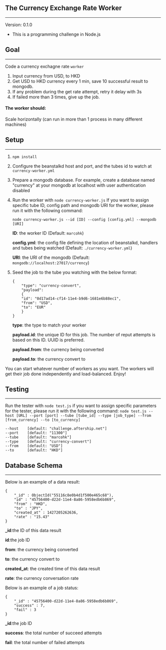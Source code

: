 ## The Currency Exchange Rate Worker 
---
Version: 0.1.0
* This is a programming challenge in Node.js

## Goal
----
Code a currency exchagne rate `worker`

1. Input currency from USD, to HKD
2. Get USD to HKD currency every 1 min, save 10 successful result to mongodb.
3. If any problem during the get rate attempt, retry it delay with 3s
4. If failed more than 3 times, give up the job.

#### The worker should:
Scale horizontally (can run in more than 1 process in many different machines)



## Setup
---
1. `npm install`

2. Configure the beanstalkd host and port, and the tubes id to watch at `currency-worker.yml`

3. Prepare a mongodb database. For example, create a database named "currency" at your mongodb at localhost with user authentication disabled

4. Run the worker with `node currency-worker.js`
    If you want to assign specific tube ID, config path and mongodb URI for the worker,
    please run it with the following command:

    `node currency-worker.js --id [ID] --config [config.yml] --mongodb [URI]`
    
    __ID__: the worker ID (Default: `marcohk`)
    
    __config.yml__: the config file defining the location of beanstalkd, handlers and tubes being watched (Default: `./currency-worker.yml`)
    
    __URI__: the URI of the mongodb (Default: `mongodb://localhost:27017/currency`)

5. Seed the job to the tube you watching with the below format:
    ```
    {
        "type": "currency-convert",
        "payload":
        {
        "id": "0d17ad14-cf14-11e4-b9d6-1681e6b88ec1", 
        "from": "USD", 
        "to": "EUR"
        }
    }
    ```
    __type__: the type to match your worker

    __payload.id__: the unique ID for this job. The number of reput attempts is based on this ID.   UUID is preferred.

    __payload.from__: the currency being converted

    __payload.to__: the currency convert to


You can start whatever number of workers as you want. The workers will get their job done independently and load-balanced. Enjoy!

## Testing
---
Run the tester with `node test.js`
if you want to assign specific parameters for the tester,
please run it with the following command:
`node test.js --host [URL] --port [port] --tube [tube_id] --type [job_type] --from [from_currency] --to [to_currency]`

```
--host    [default: "challenge.aftership.net"]
--port    [default: "11300"]
--tube    [default: "marcohk"]
--type    [default: "currency-convert"]
--from    [default: "USD"]
--to      [default: "HKD"]
```

## Database Schema
---

Below is an example of a data result:
```
{
    "_id" : ObjectId("55116c8e0b4d1f500e465c68"),
    "id" : "45756400-d22d-11e4-8a86-5958edb6b869",
    "from" : "HKD",
    "to" : "JPY",
    "created_at" : 1427205262636,
    "rate" : "15.43"
}
```
**_id**:the ID of this data result

__id__:the job ID

__from__: the currency being converted

__to__: the currency convert to

__created_at__: the created time of this data result

__rate__: the currency conversation rate


Below is an example of a job status:
```
{
    "_id" : "45756400-d22d-11e4-8a86-5958edb6b869",
    "success" : 7,
    "fail" : 3
}
```
**_id**:the job ID

__success__: the total number of succeed attempts

__fail__: the total number of failed attempts
